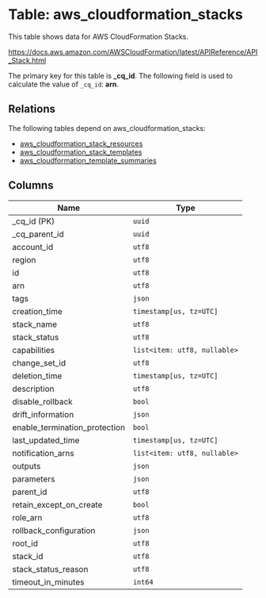 # Table: aws_cloudformation_stacks

This table shows data for AWS CloudFormation Stacks.

https://docs.aws.amazon.com/AWSCloudFormation/latest/APIReference/API_Stack.html

The primary key for this table is **_cq_id**.
The following field is used to calculate the value of `_cq_id`: **arn**.
## Relations

The following tables depend on aws_cloudformation_stacks:
  - [aws_cloudformation_stack_resources](aws_cloudformation_stack_resources.md)
  - [aws_cloudformation_stack_templates](aws_cloudformation_stack_templates.md)
  - [aws_cloudformation_template_summaries](aws_cloudformation_template_summaries.md)

## Columns

| Name          | Type          |
| ------------- | ------------- |
|_cq_id (PK)|`uuid`|
|_cq_parent_id|`uuid`|
|account_id|`utf8`|
|region|`utf8`|
|id|`utf8`|
|arn|`utf8`|
|tags|`json`|
|creation_time|`timestamp[us, tz=UTC]`|
|stack_name|`utf8`|
|stack_status|`utf8`|
|capabilities|`list<item: utf8, nullable>`|
|change_set_id|`utf8`|
|deletion_time|`timestamp[us, tz=UTC]`|
|description|`utf8`|
|disable_rollback|`bool`|
|drift_information|`json`|
|enable_termination_protection|`bool`|
|last_updated_time|`timestamp[us, tz=UTC]`|
|notification_arns|`list<item: utf8, nullable>`|
|outputs|`json`|
|parameters|`json`|
|parent_id|`utf8`|
|retain_except_on_create|`bool`|
|role_arn|`utf8`|
|rollback_configuration|`json`|
|root_id|`utf8`|
|stack_id|`utf8`|
|stack_status_reason|`utf8`|
|timeout_in_minutes|`int64`|